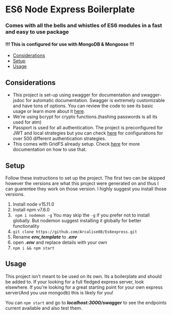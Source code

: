# ES6 Node Express Boilerplate


### Comes with all the bells and whistles of ES6 modules in a fast and easy to use package



#### !!! This is configured for use with MongoDB & Mongoose !!!

- [Considerations](https://github.com/Arcalise08/Es6express#considerations)
- [Setup](https://github.com/Arcalise08/Es6express#setup)
- [Usage](https://github.com/Arcalise08/Es6express#usage)



## Considerations

- This project is set-up using swagger for documentation and swagger-jsdoc for automatic documentation. Swagger is extremely customizable and have tons of options. You can review the code to see its basic usage or learn more about it [here](https://swagger.io/).
- We're using bcrypt for crypto functions.(hashing passwords is all its used for atm)
- Passport is used for all authentication. The project is preconfigured for JWT and local strategies but you can check [here](http://www.passportjs.org/packages/) for configurations for over 500 different authentication strategies.
- This comes with GridFS already setup. Check [here](https://www.freecodecamp.org/news/gridfs-making-file-uploading-to-mongodb) for more documentation on how to use that.



## Setup
Follow these instructions to set up the project. The first two can be skipped however the versions are what this project
were generated on and thus I can guarentee they work on those version. I highly suggest you install those versions.
1. Install node v15.11.0
2. Install npm v7.6.0
3. ``` npm i nodemon -g``` You may skip the ```-g``` if you prefer not to install globally. 
   But nodemon suggest installing it globally for better functionality
4. ```git clone https://github.com/Arcalise08/Es6express.git```
5. Rename ***env_template*** to ***.env***
6. open ***.env*** and replace details with your own
7. ``` npm i && npm start ```

## Usage
This project isn't meant to be used on its own. Its a boilerplate and should be added to. If your looking for a full fledged express server, look elsewhere.
If you're looking for a great starting point for your own express server(And you use mongodb) this is likely for you!

You can ```npm start``` and go to ***localhost:3000/swagger*** to see the endpoints current available
and also test them.
